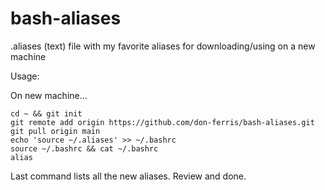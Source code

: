 # bash-aliases
.aliases (text) file with my favorite aliases for downloading/using on a new machine

Usage:

On new machine...
```
cd ~ && git init
git remote add origin https://github.com/don-ferris/bash-aliases.git
git pull origin main
echo 'source ~/.aliases' >> ~/.bashrc
source ~/.bashrc && cat ~/.bashrc
alias
```
Last command lists all the new aliases. Review and done.

